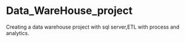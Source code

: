 # Data_WareHouse_project
Creating a data warehouse project with sql server,ETL with process and analytics.

